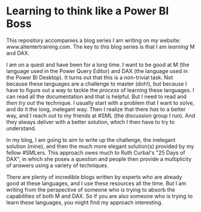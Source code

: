 # Learning to think like a Power BI Boss

<p>This repository accompanies a blog series I am writing on my website: www.altentertraining.com.
The key to this blog series is that I am <em>learning </em>M and DAX. 
  <!-- wp:paragraph -->
<p>I am on a quest and have been for a long time. I want to be good at M (the language used in the Power Query Editor) and DAX (the language used in the Power BI Desktop). It turns out that this is a non-trivial task. Not because these languages are a challenge to master (doh!), but because I have to figure out a way to tackle the <em>process </em>of learning these languages. I can read all the documentation and that is helpful. But I need to read and <em>then </em>try out the technique. I usually start with a problem that I want to solve, and do it the long, inelegant way. Then I realize that there <em>has </em>to a better way, and I reach out to my friends at #SML (the discussion group I run). And they always deliver with a better solution, which I then have to try to understand. </p>
<!-- wp:paragraph -->
<p>In my blog, I am going to aim to write up the challenge, the inelegant solution (mine), and then the much more elegant solution(s) provided by my fellow #SMLers. This approach owes much to Ruth Curbal's "25 Days of DAX", in which she poses a question and people then provide a multiplicity of answers using a variety of techniques. </p>
<!-- /wp:paragraph -->
There are plenty of incredible blogs written by experts who are already good at these languages, 
and I use these resources all the time. But I am writing from the perspective of someone 
who is trying to absorb the capabilities of both M and DAX. So if you are also someone who is 
trying to learn these languages, you might find my approach interesting. </p>
<!-- /wp:paragraph -->
